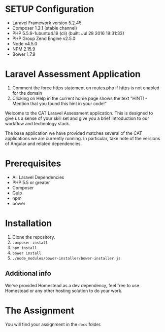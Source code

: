 

# SETUP Configuration 
* Laravel Framework version 5.2.45
* Composer 1.2.1 (stable channel)
* PHP 5.5.9-1ubuntu4.19 (cli) (built: Jul 28 2016 19:31:33) 
* PHP Group Zend Engine v2.5.0
* Node v4.5.0
* NPM 2.15.9
* Bower 1.7.9


# Laravel Assessment Application

1. Comment the force https statement on routes.php if https is not enabled for the domain
2. Clicking on Help in the current home page shows the text "HINT! - Mention that you found this hint in your code!"

Welcome to the CAT Laravel Assessment application. This is designed to give us a sense of your skill set and give you a brief introduction to our workflow and technology stack.

The base application we have provided matches several of the CAT applications we are currently running. In particular, take note of the versions of Angular and related dependencies.

# Prerequisites

* All Laravel Dependencies
* PHP 5.5 or greater
* Composer
* Gulp
* npm
* bower

# Installation

1. Clone the repository.
2. `composer install`
3. `npm install`
4. `bower install`
5. `./node_modules/bower-installer/bower-installer.js`

## Additional info

We've provided Homestead as a dev dependency, feel free to use Homestead or any other hosting solution to do your work.

# The Assignment

You will find your assignment in the `docs` folder.